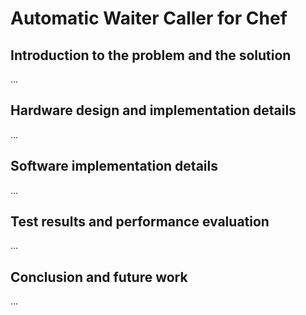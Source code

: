 # Automatic Waiter Caller for Chef
## Introduction to the problem and the solution
...
## Hardware design and implementation details
...
## Software implementation details
...
## Test results and performance evaluation
...
## Conclusion and future work
...
